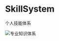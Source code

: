 # SkillSystem
个人技能体系




![专业知识体系](https://raw.githubusercontent.com/itisyang/SkillSystem/master/专业知识体系.png)